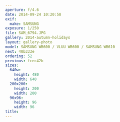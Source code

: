 ```yaml
---
aperture: f/4.6
date: 2014-09-24 10:20:58
exif:
  make: SAMSUNG
exposure: 1/250
file: SAM_6794.JPG
gallery: 2014-autumn-holidays
layout: gallery-photo
model: SAMSUNG WB600 / VLUU WB600 / SAMSUNG WB610
next: 40b333e
ordering: 52
previous: fcec42b
sizes:
  640w:
    height: 480
    width: 640
  200x200:
    height: 200
    width: 200
  96x96:
    height: 96
    width: 96
title: 
---
```

